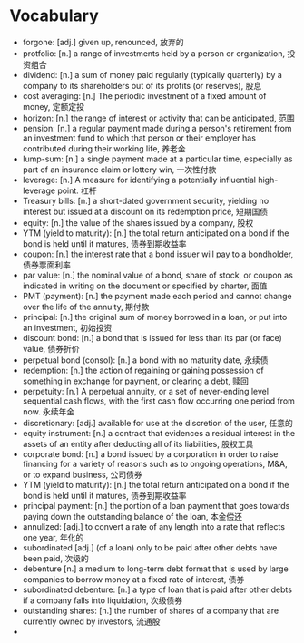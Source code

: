 # Vocabulary

- forgone: [adj.] given up, renounced, 放弃的
- protfolio: [n.] a range of investments held by a person or organization, 投资组合
- dividend: [n.] a sum of money paid regularly (typically quarterly) by a company to its shareholders out of its profits (or reserves), 股息
- cost averaging: [n.] The periodic investment of a fixed amount of money, 定额定投
- horizon: [n.] the range of interest or activity that can be anticipated, 范围
- pension: [n.] a regular payment made during a person's retirement from an investment fund to which that person or their employer has contributed during their working life, 养老金
- lump-sum: [n.] a single payment made at a particular time, especially as part of an insurance claim or lottery win, 一次性付款
- leverage: [n.] A measure for identifying a potentially influential high-leverage point. 杠杆
- Treasury bills: [n.] a short-dated government security, yielding no interest but issued at a discount on its redemption price, 短期国债
- equity: [n.] the value of the shares issued by a company, 股权
- YTM (yield to maturity): [n.] the total return anticipated on a bond if the bond is held until it matures, 债券到期收益率
- coupon: [n.] the interest rate that a bond issuer will pay to a bondholder, 债券票面利率
- par value: [n.] the nominal value of a bond, share of stock, or coupon as indicated in writing on the document or specified by charter, 面值
- PMT (payment): [n.] the payment made each period and cannot change over the life of the annuity, 期付款
- principal: [n.] the original sum of money borrowed in a loan, or put into an investment, 初始投资
- discount bond: [n.] a bond that is issued for less than its par (or face) value, 债券折价
- perpetual bond (consol): [n.] a bond with no maturity date, 永续债
- redemption: [n.] the action of regaining or gaining possession of something in exchange for payment, or clearing a debt, 赎回
- perpetuity: [n.] A perpetual annuity, or a set of never-ending level sequential cash flows, with the first cash flow occurring one period from now. 永续年金
- discretionary: [adj.] available for use at the discretion of the user, 任意的
- equity instrument: [n.] a contract that evidences a residual interest in the assets of an entity after deducting all of its liabilities, 股权工具
- corporate bond: [n.] a bond issued by a corporation in order to raise financing for a variety of reasons such as to ongoing operations, M&A, or to expand business, 公司债券
- YTM (yield to maturity): [n.] the total return anticipated on a bond if the bond is held until it matures, 债券到期收益率
- principal payment: [n.] the portion of a loan payment that goes towards paying down the outstanding balance of the loan, 本金偿还
- annulized: [adj.] to convert a rate of any length into a rate that reflects one year, 年化的
- subordinated [adj.] (of a loan) only to be paid after other debts have been paid, 次级的
- debenture [n.] a medium to long-term debt format that is used by large companies to borrow money at a fixed rate of interest, 债券
- subordinated debenture: [n.] a type of loan that is paid after other debts if a company falls into liquidation, 次级债券
- outstanding shares: [n.] the number of shares of a company that are currently owned by investors, 流通股
- 